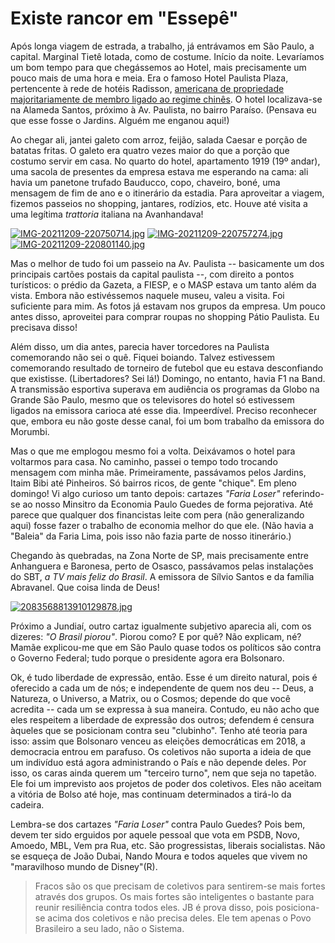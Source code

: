 # Existe rancor em "Essepê"

Após longa viagem de estrada, a trabalho, já entrávamos em São Paulo, a capital. Marginal Tietê lotada, como de costume. Início da noite. Levaríamos um bom tempo para que chegássemos ao Hotel, mais precisamente um pouco mais de uma hora e meia. Era o famoso Hotel Paulista Plaza, pertencente à rede de hotéis Radisson, [americana de propriedade majoritariamente de membro ligado ao regime chinês](https://www.radissonhotelsamericas.com/en-us/hotels/radisson-sao-paulo-paulista). O hotel localizava-se na Alameda Santos, próximo à Av. Paulista, no bairro Paraíso. (Pensava eu que esse fosse o Jardins. Alguém me enganou aqui!)

Ao chegar ali, jantei galeto com arroz, feijão, salada Caesar e porção de batatas fritas. O galeto era quatro vezes maior do que a porção que costumo servir em casa. No quarto do hotel, apartamento 1919 (19º andar), uma sacola de presentes da empresa estava me esperando na cama: ali havia um panetone trufado Bauducco, copo, chaveiro, boné, uma mensagem de fim de ano e o itinerário da estadia. Para aproveitar a viagem, fizemos passeios no shopping, jantares, rodízios, etc. Houve até visita a uma legítima _trattoria_ italiana na Avanhandava!

[![IMG-20211209-220750714.jpg](https://i.postimg.cc/MGJsGxbX/IMG-20211209-220750714.jpg)](https://postimg.cc/5Xp5PhrM)
[![IMG-20211209-220757274.jpg](https://i.postimg.cc/TPjtLSC0/IMG-20211209-220757274.jpg)](https://postimg.cc/v1BrCPRx)
[![IMG-20211209-220801140.jpg](https://i.postimg.cc/rm8QSJHk/IMG-20211209-220801140.jpg)](https://postimg.cc/yJbmKFBQ)

Mas o melhor de tudo foi um passeio na Av. Paulista -- basicamente um dos principais cartões postais da capital paulista --, com direito a pontos turísticos: o prédio da Gazeta, a FIESP, e o MASP estava um tanto além da vista. Embora não estivéssemos naquele museu, valeu a visita. Foi suficiente para mim. As fotos já estavam nos grupos da empresa. Um pouco antes disso, aproveitei para comprar roupas no shopping Pátio Paulista. Eu precisava disso!

Além disso, um dia antes, parecia haver torcedores na Paulista comemorando não sei o quê. Fiquei boiando. Talvez estivessem comemorando resultado de torneiro de futebol que eu estava desconfiando que existisse. (Libertadores? Sei lá!) Domingo, no entanto, havia F1 na Band. A transmissão esportiva superava em audiência os programas da Globo na Grande São Paulo, mesmo que os televisores do hotel só estivessem ligados na emissora carioca até esse dia. Impeerdível. Preciso reconhecer que, embora eu não goste desse canal, foi um bom trabalho da emissora do Morumbi.

Mas o que me emplogou mesmo foi a volta. Deixávamos o hotel para voltarmos para casa. No caminho, passei o tempo todo trocando mensagem com minha mãe. Primeiramente, passávamos pelos Jardins, Itaim Bibi até Pinheiros. Só bairros ricos, de gente "chique". Em pleno domingo! Vi algo curioso um tanto depois: cartazes _"Faria Loser"_ referindo-se ao nosso Minsitro da Economia Paulo Guedes de forma pejorativa. Até parece que qualquer dos financistas leite com pera (não generalizando aqui) fosse fazer o trabalho de economia melhor do que ele. (Não havia a "Baleia" da Faria Lima, pois isso não fazia parte de nosso itinerário.)

Chegando às quebradas, na Zona Norte de SP, mais precisamente entre Anhanguera e Baronesa, perto de Osasco, passávamos pelas instalações do SBT, _a TV mais feliz do Brasil_. A emissora de Sílvio Santos e da família Abravanel. Que coisa linda de Deus!

[![2083568813910129878.jpg](https://i.postimg.cc/QxP4RcFQ/2083568813910129878.jpg)](https://postimg.cc/ZC8xNBFn)

Próximo a Jundiaí, outro cartaz igualmente subjetivo aparecia ali, com os dizeres: _"O Brasil piorou"_. Piorou como? E por quê? Não explicam, né? Mamãe explicou-me que em São Paulo quase todos os políticos são contra o Governo Federal; tudo porque o presidente agora era Bolsonaro.

Ok, é tudo liberdade de expressão, então. Esse é um direito natural, pois é oferecido a cada um de nós; e independente de quem nos deu -- Deus, a Natureza, o Universo, a Matrix, ou o Cosmos; depende do que você acredita -- cada um se expressa à sua maneira. Contudo, eu não acho que eles respeitem a liberdade de expressão dos outros; defendem é censura àqueles que se posicionam contra seu "clubinho". Tenho até teoria para isso: assim que Bolsonaro venceu as eleições democráticas em 2018, a democracia entrou em parafuso. Os coletivos não suporta a ideia de que um indivíduo está agora administrando o País e não depende deles. Por isso, os caras ainda querem um "terceiro turno", nem que seja no tapetão. Ele foi um imprevisto aos projetos de poder dos coletivos. Eles não aceitam a vitória de Bolso até hoje, mas continuam determinados a tirá-lo da cadeira.

Lembra-se dos cartazes _"Faria Loser"_ contra Paulo Guedes? Pois bem, devem ter sido erguidos por aquele pessoal que vota em PSDB, Novo, Amoedo, MBL, Vem pra Rua, etc. São progressistas, liberais socialistas. Não se esqueça de João Dubai, Nando Moura e todos aqueles que vivem no "maravilhoso mundo de Disney"(R).

> Fracos são os que precisam de coletivos para sentirem-se mais fortes através dos grupos. Os mais fortes são inteligentes o bastante para reunir resiliência contra todos eles. JB é prova disso, pois posiciona-se acima dos coletivos e não precisa deles. Ele tem apenas o Povo Brasileiro a seu lado, não o Sistema.
